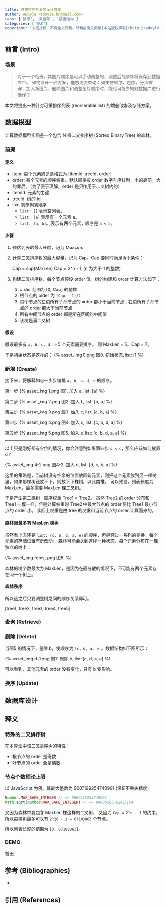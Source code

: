 ```yaml
---
title: 可重排序列表的设计方案
author: ADoyle <adoyle.h@gmail.com>
tags: ['排序', '数据库', '数据结构']
categories: ['技术']
copyright: '未经授权，不得全文转载。转载前请先阅读[本站版权声明](http://adoyle.me/blog/copyright.html)'
---
```


## 前言 (Intro)

### 场景

> 对于一个相册，其图片顺序是可以手动调整的，调整后的顺序将保存到数据库中。
> 如何设计一种方案，能够方便查询：如支持顺序、逆序，分页查询；加入新图片、删除图片和调整图片顺序时，能尽可能少的对数据库进行操作？

本文将提出一种针对可重排序列表 (reorderable list) 的增删改查及存储方案。

<!-- more -->

## 数据模型

计算数据模型实质是一个包含 N 棵二叉排序树 (Sorted Binary Tree) 的森林。

### 前提

#### 定义

- item: 每个元素的记录格式为 [itemId, treeId, order]
- order: 某个元素的顺序权重。默认顺序按 order 数字升序排列，小的靠前，大的靠后。（为了便于理解，order 是只作用于二叉树内的）
- itemId: 元素的主键
- treeId: 树的 id
- list: 表示列表顺序
    - `list: []` 表示空列表。
    - `list: [a]` 表示有一个元素 a。
    - `list: [a, b]`。表示有两个元素，顺序是 `a < b`。

#### 步骤

1. 预估列表的最大长度，记为 MaxLen。
2. 计算二叉排序树的最大容量，记为 Cap。Cap 要同时满足两个条件：

    Cap = sup(MaxLen)
    Cap = 2^n - 1, (n 为大于 1 的整数)

3. 构建二叉排序树，每个节点预设 order 值。树的构建和 order 计算方法如下：
    1. order 范围为 [0, Cap] 的整数
    2. 根节点的 order 为 `(Cap - 1)/2`
    3. 每个节点的左边所有子孙节点的 order 都小于当前节点；右边所有子孙节点的 order 都大于当前节点
    4. 所有中间节点的 order 都是所在区间的中间值
    5. 该树是满二叉树

#### 假设

假设最多有 `a, b, c, d, e` 5 个元素需要排序。
则 MaxLen = 5，Cap = 7。

于是初始状态是这样的：
{% asset_img 0.png 图0. 初始状态, list: [] %}

### 新增 (Create)

接下来，将解释如何一步步编排 `a, b, c, d, e` 的顺序。

第一步
{% asset_img 1.png 图1. 加入 a, list: [a] %}

第二步
{% asset_img 2.png 图2. 加入 b, list: [b, a] %}

第三步
{% asset_img 3.png 图3. 加入 c, list: [c, b, a] %}

第四步
{% asset_img 4.png 图4. 加入 d, list: [c, b, d, a] %}

第五步
{% asset_img 5.png 图5. 加入 e, list: [c, b, d, a, e] %}

---

以上只是刚好都有空位的情况，你会注意到如果第四步 `d < c`，那么应该如何放置 d？

{% asset_img 4-2.png 图4-2. 加入 d, list: [d, c, b, a] %}

这里的策略是，当前树没有空余的位置放置新元素，则把这个元素放到另一棵树里，如果那棵树还放不下，则放下下棵树，以此类推。
可以预测，列表长度为 MaxLen，最多需要 MaxLen 棵二叉树。

于是产生第二棵树，顺序权重 Tree1 > Tree2。
虽然 Tree2 的 order 分布和 Tree1 一模一样，但是计算权重时 Tree2 中最大节点的 order 要比 Tree1 最小节点的 order 小。
实际上权重是由 tree 的权重和当前节点的 order 计算而来的。

#### 森林里最多有 MaxLen 棵树

虽然看上去还是 `list: [c, b, d, a, e]` 的顺序，但是经过一系列的变换，每个元素的存储位置有所改动。
森林可能会达到这样一种状态，每个元素分布在一棵独立的树上：

{% asset_img forest.png 图6. %}

森林的树个数最大为 MaxLen，是因为在最分散的情况下，不可能有两个元素存在同一个树上。

#### 森林秩序

所以这之后只要调整树之间的顺序关系即可。

[tree1, tree2, tree3, tree4, tree5]


### 查询 (Retrieve)

### 删除 (Delete)

当图5 的情况下，删除 b，使顺序为 `[c, d, a, e]`。数据结构如下图所示：

{% asset_img d-1.png 图7. 删除 b, list: [c, d, a, e] %}

可以看到，其他元素的 order 没有变化，只有 b 受影响。

### 换序 (Update)


## 数据库设计

## 释义

### 特殊的二叉排序树

在本算法中该二叉排序树的特性：

- 根节点的 order 是奇数
- 叶节点的 order 全是偶数

### 节点个数理论上限

以 JavaScript 为例，其最大整数为 9007199254740991 (保证不丢失精度)

```js
Number.MAX_SAFE_INTEGER // => 9007199254740991
Math.sqrt(Number.MAX_SAFE_INTEGER) // => 94906265.62425154
```

又因为森林中要包含 MaxLen 棵这样的二叉树，
又因为 `Cap = 2^n - 1` 的约束，
所以每棵树最多可以有 `2^26 - 1 = 67108863` 个节点。

所以列表长度的范围为 `[3, 67108863]`。

### DEMO

暂无

## 参考 (Bibliographies)
- [][B1]

## 引用 (References)
[^1]: [][R1]


<!-- 以下是相关链接 -->

[R1]: <url> "备注"

[B1]: <url> "备注"

